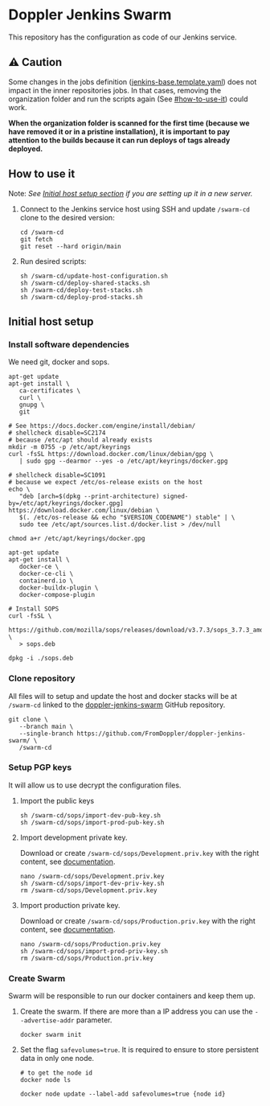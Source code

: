 # Doppler Jenkins Swarm

This repository has the configuration as code of our Jenkins service.

## ⚠️ Caution

Some changes in the jobs definition ([jenkins-base.template.yaml](./jenkins-stack/casc_configs/jenkins-base.template.yaml))
does not impact in the inner repositories jobs. In that cases, removing the organization folder and
run the scripts again (See [#how-to-use-it](#how-to-use-it)) could work.

**When the organization folder is scanned for the first time (because we have removed it or in a pristine installation),
it is important to pay attention to the builds because it can run deploys of tags already deployed.**

## How to use it

Note: _See [Initial host setup section](#initial-host-setup) if you are setting up it in a new server._

1. Connect to the Jenkins service host using SSH and update `/swarm-cd` clone to the desired version:

   ```shell
   cd /swarm-cd
   git fetch
   git reset --hard origin/main
   ```

2. Run desired scripts:

   ```shell
   sh /swarm-cd/update-host-configuration.sh
   sh /swarm-cd/deploy-shared-stacks.sh
   sh /swarm-cd/deploy-test-stacks.sh
   sh /swarm-cd/deploy-prod-stacks.sh
   ```

## Initial host setup

### Install software dependencies

We need git, docker and sops.

```shell
apt-get update
apt-get install \
   ca-certificates \
   curl \
   gnupg \
   git

# See https://docs.docker.com/engine/install/debian/
# shellcheck disable=SC2174
# because /etc/apt should already exists
mkdir -m 0755 -p /etc/apt/keyrings
curl -fsSL https://download.docker.com/linux/debian/gpg \
   | sudo gpg --dearmor --yes -o /etc/apt/keyrings/docker.gpg

# shellcheck disable=SC1091
# because we expect /etc/os-release exists on the host
echo \
   "deb [arch=$(dpkg --print-architecture) signed-by=/etc/apt/keyrings/docker.gpg] https://download.docker.com/linux/debian \
   $(. /etc/os-release && echo "$VERSION_CODENAME") stable" | \
   sudo tee /etc/apt/sources.list.d/docker.list > /dev/null

chmod a+r /etc/apt/keyrings/docker.gpg

apt-get update
apt-get install \
   docker-ce \
   docker-ce-cli \
   containerd.io \
   docker-buildx-plugin \
   docker-compose-plugin

# Install SOPS
curl -fsSL \
   https://github.com/mozilla/sops/releases/download/v3.7.3/sops_3.7.3_amd64.deb \
   > sops.deb

dpkg -i ./sops.deb
```

### Clone repository

All files will to setup and update the host and docker stacks will be at `/swarm-cd`
linked to the [doppler-jenkins-swarm](https://github.com/FromDoppler/doppler-jenkins-swarm/)
GitHub repository.

```shell
git clone \
   --branch main \
   --single-branch https://github.com/FromDoppler/doppler-jenkins-swarm/ \
   /swarm-cd
```

### Setup PGP keys

It will allow us to use decrypt the configuration files.

1. Import the public keys

   ```shell
   sh /swarm-cd/sops/import-dev-pub-key.sh
   sh /swarm-cd/sops/import-prod-pub-key.sh
   ```

2. Import development private key.

   Download or create `/swarm-cd/sops/Development.priv.key` with the right content, see
   [documentation](https://makingsense.atlassian.net/wiki/spaces/DOP/pages/79175790/Secretos+encriptados+con+SOPS).

   ```shell
   nano /swarm-cd/sops/Development.priv.key
   sh /swarm-cd/sops/import-dev-priv-key.sh
   rm /swarm-cd/sops/Development.priv.key
   ```

3. Import production private key.

   Download or create `/swarm-cd/sops/Production.priv.key` with the right content, see
   [documentation](https://makingsense.atlassian.net/wiki/spaces/DOP/pages/79175790/Secretos+encriptados+con+SOPS).

   ```shell
   nano /swarm-cd/sops/Production.priv.key
   sh /swarm-cd/sops/import-prod-priv-key.sh
   rm /swarm-cd/sops/Production.priv.key
   ```

### Create Swarm

Swarm will be responsible to run our docker containers and keep them up.

1. Create the swarm. If there are more than a IP address you can use the `--advertise-addr` parameter.

   ```shell
   docker swarm init
   ```

2. Set the flag `safevolumes=true`. It is required to ensure to store persistent data in only one node.

   ```shell
   # to get the node id
   docker node ls

   docker node update --label-add safevolumes=true {node id}
   ```
